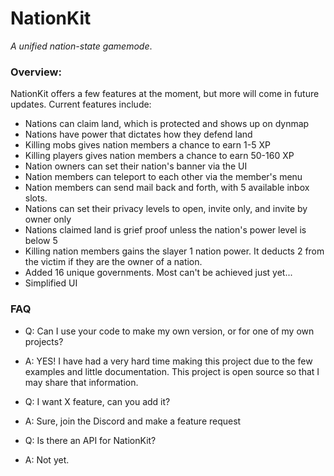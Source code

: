 # NationKit
_A unified nation-state gamemode_.

### Overview:
NationKit offers a few features at the moment, but more will come in future updates. Current features include:
- Nations can claim land, which is protected and shows up on dynmap
- Nations have power that dictates how they defend land
- Killing mobs gives nation members a chance to earn 1-5 XP
- Killing players gives nation members a chance to earn 50-160 XP
- Nation owners can set their nation's banner via the UI
- Nation members can teleport to each other via the member's menu
- Nation members can send mail back and forth, with 5 available inbox slots. 
- Nations can set their privacy levels to open, invite only, and invite by owner only
- Nations claimed land is grief proof unless the nation's power level is below 5
- Killing nation members gains the slayer 1 nation power. It deducts 2 from the victim if they are the owner of a nation.
- Added 16 unique governments. Most can't be achieved just yet...
- Simplified UI

### FAQ
- Q: Can I use your code to make my own version, or for one of my own projects?
- A: YES! I have had a very hard time making this project due to the few examples and little documentation. This project is open source so that I may share that information.

- Q: I want X feature, can you add it?
- A: Sure, join the Discord and make a feature request

- Q: Is there an API for NationKit?
- A: Not yet.
